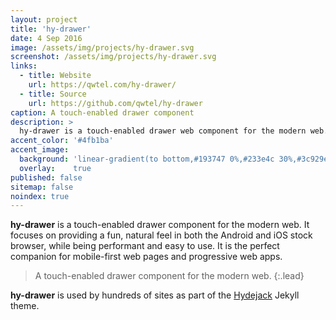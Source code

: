 ```yaml
---
layout: project
title: 'hy-drawer'
date: 4 Sep 2016
image: /assets/img/projects/hy-drawer.svg
screenshot: /assets/img/projects/hy-drawer.svg
links:
  - title: Website
    url: https://qwtel.com/hy-drawer/
  - title: Source
    url: https://github.com/qwtel/hy-drawer
caption: A touch-enabled drawer component
description: >
  hy-drawer is a touch-enabled drawer web component for the modern web.
accent_color: '#4fb1ba'
accent_image:
  background: 'linear-gradient(to bottom,#193747 0%,#233e4c 30%,#3c929e 50%,#d5d5d4 70%,#cdccc8 100%)'
  overlay:    true
published: false
sitemap: false
noindex: true
---
```


**hy-drawer** is a touch-enabled drawer component for the modern web. It focuses on providing a fun, natural feel in both the Android and iOS stock browser, while being performant and easy to use. It is the perfect companion for mobile-first web pages and progressive web apps.

> A touch-enabled drawer component for the modern web.
{:.lead}

**hy-drawer** is used by hundreds of sites as part of the [Hydejack] Jekyll theme.

[hydejack]: ../README.md
